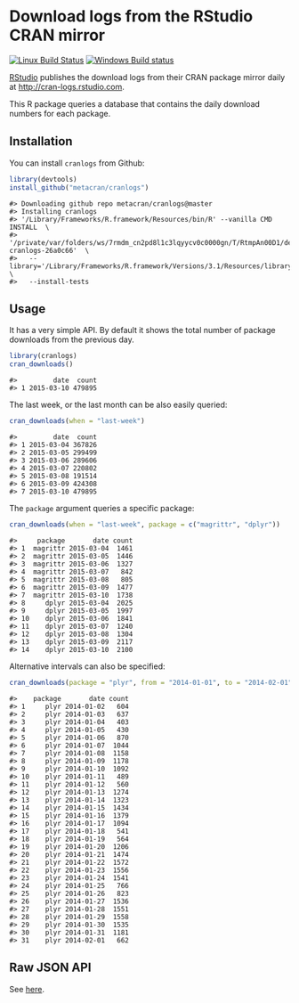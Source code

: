 


# Download logs from the RStudio CRAN mirror

[![Linux Build Status](https://travis-ci.org/metacran/cranlogs.png?branch=master)](https://travis-ci.org/metacran/cranlogs)
[![Windows Build status](https://ci.appveyor.com/api/projects/status/github/metacran/cranlogs)](https://ci.appveyor.com/project/gaborcsardi/cranlogs)

[RStudio](http://www.rstudio.com) publishes the download logs from
their CRAN package mirror daily at http://cran-logs.rstudio.com.

This R package queries a database that contains the daily download
numbers for each package.

## Installation

You can install `cranlogs` from Github:


```r
library(devtools)
install_github("metacran/cranlogs")
```

```
#> Downloading github repo metacran/cranlogs@master
#> Installing cranlogs
#> '/Library/Frameworks/R.framework/Resources/bin/R' --vanilla CMD INSTALL  \
#>   '/private/var/folders/ws/7rmdm_cn2pd8l1c3lqyycv0c0000gn/T/RtmpAn00D1/devtools1b201eab1f47/metacran-cranlogs-26a0c66'  \
#>   --library='/Library/Frameworks/R.framework/Versions/3.1/Resources/library'  \
#>   --install-tests
```

## Usage

It has a very simple API. By default it shows the total number of
package downloads from the previous day.


```r
library(cranlogs)
cran_downloads()
```

```
#>         date  count
#> 1 2015-03-10 479895
```

The last week, or the last month can be also easily queried:


```r
cran_downloads(when = "last-week")
```

```
#>         date  count
#> 1 2015-03-04 367826
#> 2 2015-03-05 299499
#> 3 2015-03-06 289606
#> 4 2015-03-07 220802
#> 5 2015-03-08 191514
#> 6 2015-03-09 424308
#> 7 2015-03-10 479895
```

The `package` argument queries a specific package:


```r
cran_downloads(when = "last-week", package = c("magrittr", "dplyr"))
```

```
#>     package       date count
#> 1  magrittr 2015-03-04  1461
#> 2  magrittr 2015-03-05  1446
#> 3  magrittr 2015-03-06  1327
#> 4  magrittr 2015-03-07   842
#> 5  magrittr 2015-03-08   805
#> 6  magrittr 2015-03-09  1477
#> 7  magrittr 2015-03-10  1738
#> 8     dplyr 2015-03-04  2025
#> 9     dplyr 2015-03-05  1997
#> 10    dplyr 2015-03-06  1841
#> 11    dplyr 2015-03-07  1240
#> 12    dplyr 2015-03-08  1304
#> 13    dplyr 2015-03-09  2117
#> 14    dplyr 2015-03-10  2100
```

Alternative intervals can also be specified:


```r
cran_downloads(package = "plyr", from = "2014-01-01", to = "2014-02-01")
```

```
#>    package       date count
#> 1     plyr 2014-01-02   604
#> 2     plyr 2014-01-03   637
#> 3     plyr 2014-01-04   403
#> 4     plyr 2014-01-05   430
#> 5     plyr 2014-01-06   870
#> 6     plyr 2014-01-07  1044
#> 7     plyr 2014-01-08  1158
#> 8     plyr 2014-01-09  1178
#> 9     plyr 2014-01-10  1092
#> 10    plyr 2014-01-11   489
#> 11    plyr 2014-01-12   560
#> 12    plyr 2014-01-13  1274
#> 13    plyr 2014-01-14  1323
#> 14    plyr 2014-01-15  1434
#> 15    plyr 2014-01-16  1379
#> 16    plyr 2014-01-17  1094
#> 17    plyr 2014-01-18   541
#> 18    plyr 2014-01-19   564
#> 19    plyr 2014-01-20  1206
#> 20    plyr 2014-01-21  1474
#> 21    plyr 2014-01-22  1572
#> 22    plyr 2014-01-23  1556
#> 23    plyr 2014-01-24  1541
#> 24    plyr 2014-01-25   766
#> 25    plyr 2014-01-26   823
#> 26    plyr 2014-01-27  1536
#> 27    plyr 2014-01-28  1551
#> 28    plyr 2014-01-29  1558
#> 29    plyr 2014-01-30  1535
#> 30    plyr 2014-01-31  1181
#> 31    plyr 2014-02-01   662
```

## Raw JSON API

See [here](https://github.com/metacran/cranlogs.app).
